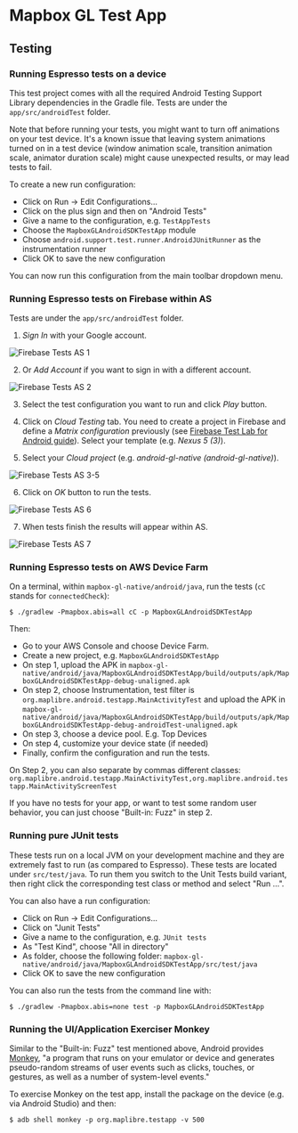 # Mapbox GL Test App

## Testing

### Running Espresso tests on a device

This test project comes with all the required Android Testing Support Library dependencies
in the Gradle file. Tests are under the `app/src/androidTest` folder.

Note that before running your tests, you might want to turn off animations on your test device.
It's a known issue that leaving system animations turned on in a test device
(window animation scale, transition animation scale, animator duration scale)
might cause unexpected results, or may lead tests to fail.

To create a new run configuration:
* Click on Run -> Edit Configurations...
* Click on the plus sign and then on "Android Tests"
* Give a name to the configuration, e.g. `TestAppTests`
* Choose the `MapboxGLAndroidSDKTestApp` module
* Choose `android.support.test.runner.AndroidJUnitRunner` as the instrumentation runner
* Click OK to save the new configuration

You can now run this configuration from the main toolbar dropdown menu.

### Running Espresso tests on Firebase within AS

Tests are under the `app/src/androidTest` folder.

1) _Sign In_ with your Google account.

![Firebase Tests AS 1][1]

2) Or _Add Account_ if you want to sign in with a different account.

![Firebase Tests AS 2][2]

3) Select the test configuration you want to run and click _Play_ button.

4) Click on _Cloud Testing_ tab. You need to create a project in Firebase and define a _Matrix configuration_ previously (see
[Firebase Test Lab for Android guide](https://firebase.google.com/docs/test-lab/overview)). Select your template (e.g. _Nexus 5 (3)_).

5) Select your _Cloud project_ (e.g. _android-gl-native (android-gl-native)_).

![Firebase Tests AS 3-5][3]

6) Click on _OK_ button to run the tests.

![Firebase Tests AS 6][4]

7) When tests finish the results will appear within AS.

![Firebase Tests AS 7][5]

### Running Espresso tests on AWS Device Farm

On a terminal, within `mapbox-gl-native/android/java`,
run the tests (`cC` stands for `connectedCheck`):

```
$ ./gradlew -Pmapbox.abis=all cC -p MapboxGLAndroidSDKTestApp
```

Then:
* Go to your AWS Console and choose Device Farm.
* Create a new project, e.g. `MapboxGLAndroidSDKTestApp`
* On step 1, upload the APK in `mapbox-gl-native/android/java/MapboxGLAndroidSDKTestApp/build/outputs/apk/MapboxGLAndroidSDKTestApp-debug-unaligned.apk`
* On step 2, choose Instrumentation, test filter is `org.maplibre.android.testapp.MainActivityTest` and upload the APK in `mapbox-gl-native/android/java/MapboxGLAndroidSDKTestApp/build/outputs/apk/MapboxGLAndroidSDKTestApp-debug-androidTest-unaligned.apk`
* On step 3, choose a device pool. E.g. Top Devices
* On step 4, customize your device state (if needed)
* Finally, confirm the configuration and run the tests.

On Step 2, you can also separate by commas different classes: `org.maplibre.android.testapp.MainActivityTest,org.maplibre.android.testapp.MainActivityScreenTest`

If you have no tests for your app, or want to test some random user behavior,
you can just choose "Built-in: Fuzz" in step 2.

### Running pure JUnit tests

These tests run on a local JVM on your development machine and they are extremely fast to run
(as compared to Espresso). These tests are located under `src/test/java`. To run them you switch
to the Unit Tests build variant, then right click the corresponding test class or method
and select "Run ...".

You can also have a run configuration:
* Click on Run -> Edit Configurations...
* Click on "Junit Tests"
* Give a name to the configuration, e.g. `JUnit tests`
* As "Test Kind", choose "All in directory"
* As folder, choose the following folder: `mapbox-gl-native/android/java/MapboxGLAndroidSDKTestApp/src/test/java`
* Click OK to save the new configuration

You can also run the tests from the command line with:

```
$ ./gradlew -Pmapbox.abis=none test -p MapboxGLAndroidSDKTestApp
```

### Running the UI/Application Exerciser Monkey

Similar to the "Built-in: Fuzz" test mentioned above, Android provides
[Monkey](http://developer.android.com/tools/help/monkey.html),
"a program that runs on your emulator or device and generates pseudo-random streams of user events
such as clicks, touches, or gestures, as well as a number of system-level events."

To exercise Monkey on the test app, install the package on the device (e.g. via Android Studio)
and then:

```
$ adb shell monkey -p org.maplibre.testapp -v 500
```


[1]: ./art/tests/FirebaseTestsAS_1.png
[2]: ./art/tests/FirebaseTestsAS_2.png
[3]: ./art/tests/FirebaseTestsAS_3-5.png
[4]: ./art/tests/FirebaseTestsAS_6.png
[5]: ./art/tests/FirebaseTestsAS_7.png
